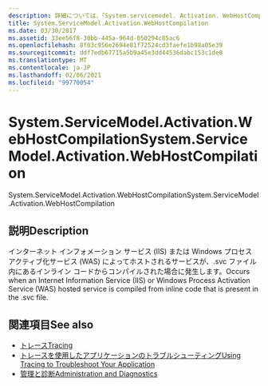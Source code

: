 ```yaml
---
description: 詳細については、「System.servicemodel. Activation. WebHostCompilation」を参照してください。
title: System.ServiceModel.Activation.WebHostCompilation
ms.date: 03/30/2017
ms.assetid: 33ee56f8-30bb-445a-964d-050294c85ac6
ms.openlocfilehash: 8f03c956e2694e81f72524cd3faefe1b98a05e39
ms.sourcegitcommit: ddf7edb67715a5b9a45e3dd44536dabc153c1de0
ms.translationtype: MT
ms.contentlocale: ja-JP
ms.lasthandoff: 02/06/2021
ms.locfileid: "99770054"
---
```

# <a name="systemservicemodelactivationwebhostcompilation"></a><span data-ttu-id="547ef-103">System.ServiceModel.Activation.WebHostCompilation</span><span class="sxs-lookup"><span data-stu-id="547ef-103">System.ServiceModel.Activation.WebHostCompilation</span></span>

<span data-ttu-id="547ef-104">System.ServiceModel.Activation.WebHostCompilation</span><span class="sxs-lookup"><span data-stu-id="547ef-104">System.ServiceModel.Activation.WebHostCompilation</span></span>  
  
## <a name="description"></a><span data-ttu-id="547ef-105">説明</span><span class="sxs-lookup"><span data-stu-id="547ef-105">Description</span></span>  

 <span data-ttu-id="547ef-106">インターネット インフォメーション サービス (IIS) または Windows プロセス アクティブ化サービス (WAS) によってホストされるサービスが、.svc ファイル内にあるインライン コードからコンパイルされた場合に発生します。</span><span class="sxs-lookup"><span data-stu-id="547ef-106">Occurs when an Internet Information Service (IIS) or Windows Process Activation Service (WAS) hosted service is compiled from inline code that is present in the .svc file.</span></span>  
  
## <a name="see-also"></a><span data-ttu-id="547ef-107">関連項目</span><span class="sxs-lookup"><span data-stu-id="547ef-107">See also</span></span>

- [<span data-ttu-id="547ef-108">トレース</span><span class="sxs-lookup"><span data-stu-id="547ef-108">Tracing</span></span>](index.md)
- [<span data-ttu-id="547ef-109">トレースを使用したアプリケーションのトラブルシューティング</span><span class="sxs-lookup"><span data-stu-id="547ef-109">Using Tracing to Troubleshoot Your Application</span></span>](using-tracing-to-troubleshoot-your-application.md)
- [<span data-ttu-id="547ef-110">管理と診断</span><span class="sxs-lookup"><span data-stu-id="547ef-110">Administration and Diagnostics</span></span>](../index.md)

